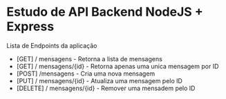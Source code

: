 # Estudo de API Backend NodeJS + Express

Lista de Endpoints da aplicação

- [GET] / mensagens - Retorna a lista de mensagens
- [GET] / mensagens/{id} - Retorna apenas uma unica mensagem por ID
- [POST] /mensagens - Cria uma nova mensagem
- [PUT] / mensagens/{id} - Atualiza uma mensagem pelo ID
- [DELETE] / mensagens/{id} - Remover uma mensadem pelo ID
